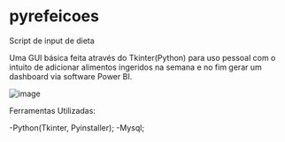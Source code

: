 # pyrefeicoes
Script de input de dieta

Uma GUI básica feita através do Tkinter(Python) para uso pessoal com o intuito de adicionar alimentos ingeridos na semana e no fim gerar um dashboard via software Power BI.

![image](https://github.com/Thomas-Delgado/pyrefeicoes/assets/138255419/76bf1941-8c7b-47c9-abdb-bc07b2a9fdef)

Ferramentas Utilizadas:

-Python(Tkinter, Pyinstaller);
-Mysql;


